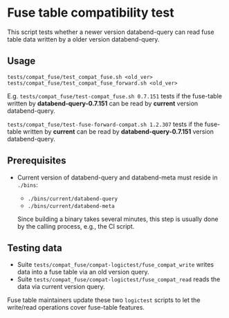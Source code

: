 # Fuse table compatibility test

This script tests whether a newer version databend-query can read fuse table data written
by a older version databend-query.

## Usage

```shell
tests/compat_fuse/test_compat_fuse.sh <old_ver>
tests/compat_fuse/test_compat_fuse_forward.sh <old_ver>
```

E.g. `tests/compat_fuse/test-compat_fuse.sh 0.7.151` tests if the fuse-table written
by **databend-query-0.7.151** can be read by **current** version databend-query.

`tests/compat_fuse/test-fuse-forward-compat.sh 1.2.307` tests if the fuse-table written
by **current** can be read by **databend-query-0.7.151** version databend-query.

## Prerequisites

- Current version of databend-query and databend-meta must reside in `./bins`:
    - `./bins/current/databend-query`
    - `./bins/current/databend-meta`

    Since building a binary takes several minutes,
    this step is usually done by the calling process, e.g., the CI script.


## Testing data

- Suite `tests/compat_fuse/compat-logictest/fuse_compat_write` writes data into a fuse table via an old version query.
- Suite `tests/compat_fuse/compat-logictest/fuse_compat_read` reads the data via current version query.

Fuse table maintainers update these two `logictest` scripts to let the write/read
operations cover fuse-table features.
